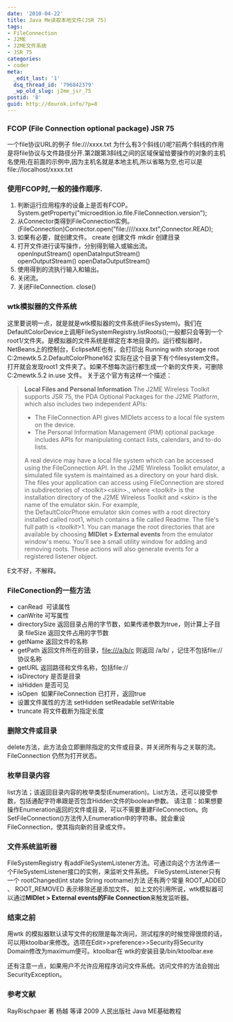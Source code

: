 ```yaml
---
date: '2010-04-22'
title: Java Me读取本地文件(JSR 75)
tags:
- FileConnection
- J2ME
- J2ME文件系统
- JSR 75
categories:
- coder
meta:
  _edit_last: '1'
  dsq_thread_id: '796842379'
  _wp_old_slug: j2me_jsr_75
postid: '8'
guid: http://dourok.info/?p=8
---
```

### FCOP (File Connection optional package) JSR 75

一个file协议URL的例子 file:///xxxx.txt
为什么有3个斜线(/)呢?前两个斜线的作用是将file协议与文件路径分开.第2跟第3斜线之间的区域保留给要操作的对象的主机名使用;在前面的示例中,因为主机名就是本地主机,所以省略为空,也可以是file://localhost/xxxx.txt

### 使用FCOP时,一般的操作顺序.

1.  判断运行应用程序的设备上是否有FCOP。
    System.getProperty("microedition.io.file.FileConnection.version");
2.  从Connector类得到FileConnection实例。
    (FileConnection)Connector.open("file:////xxxx.txt",Connector.READ);
3.  如果有必要，就创建文件。 create 创建文件 mkdir 创建目录
4.  打开文件进行读写操作，分别得到输入或输出流。
    openInputStream() openDataInputStream()
    openOutputStream() openDataOutputStream()
5.  使用得到的流执行输入和输出。
6.  关闭流。
7.  关闭FileConnection. close()

### wtk模拟器的文件系统

这里要说明一点，就是就是wtk模拟器的文件系统(FilesSystem)。我们在DefaultColorDevice上调用FileSystemRegistry.listRoots();一般都只会等到一个root1/文件夹。是模拟器的文件系统是绑定在本地目录的。运行模拟器时，NetBeans上的控制台，EclipseME也有，会打印出
Running with storage root C:2mewtk.5.2.DefaultColorPhone162
实际在这个目录下有个filesystem文件。打开就会发现root1
文件夹了。如果不想每次运行都生成一个新的文件夹，可删除
C:2mewtk.5.2 in.use 文件。 关于这个官方有这样一个描述：

> **Local Files and Personal Information** The J2ME Wireless Toolkit
> supports JSR 75, the PDA Optional Packages for the J2ME Platform,
> which also includes two independent APIs:
>
> -   The FileConnection API gives MIDlets access to a local file system
>     on the device.
> -   The Personal Information Management (PIM) optional package
>     includes APIs for manipulating contact lists, calendars, and to-do
>     lists.
>
> A real device may have a local file system which can be accessed using
> the FileConnection API. In the J2ME Wireless Toolkit emulator, a
> simulated file system is maintained as a directory on your hard disk.
> The files your application can access using FileConnection are stored
> in subdirectories of \<toolkit\>&lt;*skin*\>., where \<*toolkit*\> is
> the installation directory of the J2ME Wireless Toolkit and \<*skin*\>
> is the name of the emulator skin. For example,
> the DefaultColorPhone emulator skin comes with a root directory
> installed called root1, which contains a file called Readme. The
> file's full path is \<*toolkit*\>1. You can manage the root
> directories that are available by choosing **MIDlet \> External
> events** from the emulator window's menu. You'll see a small utility
> window for adding and removing roots. These actions will also generate
> events for a registered listener object.

E文不好，不解释。

### FileConection的一些方法

-   canRead  可读属性
-   canWrite 可写属性
-   directorySize 返回目录占用的字节数，如果传递参数为true，则计算上子目录
    fileSize 返回文件占用的字节数
-   getName 返回文件的名称
-   getPath 返回文件所在的目录，[file:///a/b/c](file:///%5C%5Ca%5Cb%5Cc)
    则返回 /a/b/ ，记住不包括file:// 协议名称
-   getURL 返回路径和文件名称，包括file://
-   isDirectory 是否是目录
-   isHidden 是否可见
-   isOpen  如果FileConnection 已打开，返回true
-   设置文件属性的方法 setHidden setReadable setWritable
-   truncate 将文件截断为指定长度

### 删除文件或目录

delete方法，此方法会立即删除指定的文件或目录，并关闭所有与之关联的流。FileConnection
仍然为打开状态。

### 枚举目录内容

list方法；该返回目录内容的枚举类型(Enumeration)。List方法，还可以接受参数，包括通配字符串跟是否包含Hidden文件的boolean参数。
请注意：如果想要操作Enumeration返回的文件或目录，可以不需要重建FileConnection。向SetFileConnection()方法传入Enumeration中的字符串。就会重设FileConnection，使其指向新的目录或文件。

### 文件系统监听器

FileSystemRegistry
有addFileSystemListener方法。可通过向这个方法传递一个FileSystemListener接口的实例，来监听文件系统。
FileSystemListener只有一个 rootChanged(int state String rootname)方法
还有两个常量 ROOT\_ADDED 、 ROOT\_REMOVED 表示移除还是添加文件。
如上文的引用所说，wtk模拟器可以通过**MIDlet \> External
events****的****File Connection**来触发监听器。

### 结束之前

用wtk
的模拟器默认读写文件的权限是每次询问，测试程序的时候觉得很烦的话，可以用ktoolbar来修改。选项在Edit\>\>preference\>\>Security将Security
Domain修改为maximum便可。ktoolbar在 wtk的安装目录/bin/ktoolbar.exe

还有注意一点，如果用户不允许应用程序访问文件系统。访问文件的方法会抛出SecurityException。

### 参考文献

RayRischpaer 著 杨越 等译 2009 人民出版社 Java ME基础教程
